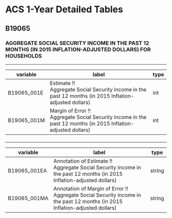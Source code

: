 # ACS 1-Year Detailed Tables

## B19065

### AGGREGATE SOCIAL SECURITY INCOME IN THE PAST 12 MONTHS (IN 2015 INFLATION-ADJUSTED DOLLARS) FOR HOUSEHOLDS

___

| variable | label | type |
| ----- | ----- | ----- |
| B19065_001E | Estimate !!<br>Aggregate Social Security income in the past 12 months (in 2015 Inflation-adjusted dollars) | int |
| B19065_001M | Margin of Error !!<br>Aggregate Social Security income in the past 12 months (in 2015 Inflation-adjusted dollars) | int |
### 

___

| variable | label | type |
| ----- | ----- | ----- |
| B19065_001EA | Annotation of Estimate !!<br>Aggregate Social Security income in the past 12 months (in 2015 Inflation-adjusted dollars) | string |
| B19065_001MA | Annotation of Margin of Error !!<br>Aggregate Social Security income in the past 12 months (in 2015 Inflation-adjusted dollars) | string |


